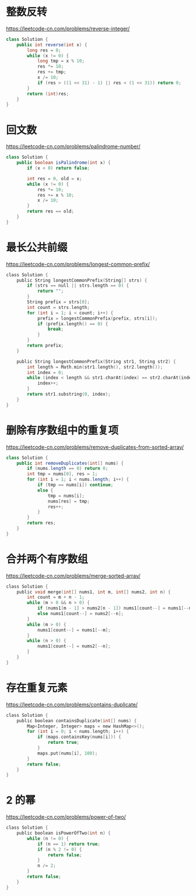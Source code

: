 # 整数反转
https://leetcode-cn.com/problems/reverse-integer/
```java
class Solution {
    public int reverse(int x) {
        long res = 0;
        while (x != 0) {
            long tmp = x % 10;
            res *= 10;
            res += tmp;
            x /= 10;
            if (res > ((1 << 31) - 1) || res < (1 << 31)) return 0;
        }
        return (int)res;
    }
}
```
# 回文数
https://leetcode-cn.com/problems/palindrome-number/
```java
class Solution {
    public boolean isPalindrome(int x) {
        if (x < 0) return false;

        int res = 0, old = x;
        while (x != 0) {
            res *= 10;
            res += x % 10;
            x /= 10;
        }
        return res == old;
    }
}
```
# 最长公共前缀
https://leetcode-cn.com/problems/longest-common-prefix/
```c
class Solution {
    public String longestCommonPrefix(String[] strs) {
        if (strs == null || strs.length == 0) {
            return "";
        }
        String prefix = strs[0];
        int count = strs.length;
        for (int i = 1; i < count; i++) {
            prefix = longestCommonPrefix(prefix, strs[i]);
            if (prefix.length() == 0) {
                break;
            }
        }
        return prefix;
    }

    public String longestCommonPrefix(String str1, String str2) {
        int length = Math.min(str1.length(), str2.length());
        int index = 0;
        while (index < length && str1.charAt(index) == str2.charAt(index)) {
            index++;
        }
        return str1.substring(0, index);
    }
}
```
# 删除有序数组中的重复项
https://leetcode-cn.com/problems/remove-duplicates-from-sorted-array/
```java
class Solution {
    public int removeDuplicates(int[] nums) {
        if (nums.length == 0) return 0;
        int tmp = nums[0], res = 1;
        for (int i = 1; i < nums.length; i++) {
            if (tmp == nums[i]) continue;
            else {
                tmp = nums[i];
                nums[res] = tmp;
                res++;
            }
        }
        return res;
    }
}
```
# 合并两个有序数组
https://leetcode-cn.com/problems/merge-sorted-array/
```c
class Solution {
    public void merge(int[] nums1, int m, int[] nums2, int n) {
        int count = m + n - 1;
        while (m > 0 && n > 0) {
            if (nums1[m - 1] > nums2[n - 1]) nums1[count--] = nums1[--m];
            else nums1[count--] = nums2[--n];
        }
        while (m > 0) {
            nums1[count--] = nums1[--m];
        }
        while (n > 0) {
            nums1[count--] = nums2[--n];
        }
    }
}
```
# 存在重复元素
https://leetcode-cn.com/problems/contains-duplicate/
```c
class Solution {
    public boolean containsDuplicate(int[] nums) {
        Map<Integer, Integer> maps = new HashMap<>();
        for (int i = 0; i < nums.length; i++) {
            if (maps.containsKey(nums[i])) {
                return true;
            }
            maps.put(nums[i], 100);
        }
        return false;
    }
}
```
# 2 的幂
https://leetcode-cn.com/problems/power-of-two/
```c
class Solution {
    public boolean isPowerOfTwo(int n) {
        while (n != 0) {
            if (n == 1) return true;
            if (n % 2 != 0) {
                return false;
            }
            n /= 2;
        }
        return false;
    }
}
```

